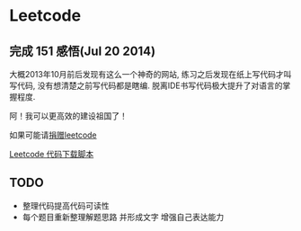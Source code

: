 Leetcode
========

完成 151 感悟(Jul 20 2014)
--------------------------

大概2013年10月前后发现有这么一个神奇的网站, 练习之后发现在纸上写代码才叫写代码, 没有想清楚之前写代码都是瞎编.
脱离IDE书写代码极大提升了对语言的掌握程度. 

阿！我可以更高效的建设祖国了！

如果可能请[捐赠leetcode](https://oj.leetcode.com/donate/)


[Leetcode 代码下载脚本](https://github.com/tg123/leetcode_downloader)


TODO
----
 * 整理代码提高代码可读性
 * 每个题目重新整理解题思路 并形成文字 增强自己表达能力

